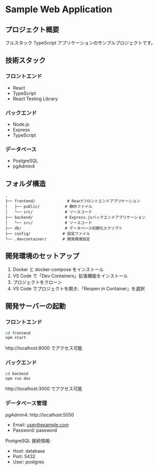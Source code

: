 # Sample Web Application

## プロジェクト概要

フルスタック TypeScript アプリケーションのサンプルプロジェクトです。

## 技術スタック

### フロントエンド

- React
- TypeScript
- React Testing Library

### バックエンド

- Node.js
- Express
- TypeScript

### データベース

- PostgreSQL
- pgAdmin4

## フォルダ構造

```
.
├── frontend/              # Reactフロントエンドアプリケーション
│   ├── public/           # 静的ファイル
│   └── src/              # ソースコード
├── backend/              # Express.jsバックエンドアプリケーション
│   └── src/              # ソースコード
├── db/                   # データベース初期化スクリプト
├── config/              # 設定ファイル
└── .devcontainer/       # 開発環境設定
```

## 開発環境のセットアップ

1. Docker と docker-compose をインストール
2. VS Code で「Dev Containers」拡張機能をインストール
3. プロジェクトをクローン
4. VS Code でプロジェクトを開き、「Reopen in Container」を選択

## 開発サーバーの起動

### フロントエンド

```bash
cd frontend
npm start
```

http://localhost:8000 でアクセス可能

### バックエンド

```bash
cd backend
npm run dev
```

http://localhost:3000 でアクセス可能

### データベース管理

pgAdmin4: http://localhost:5050

- Email: user@example.com
- Password: password

PostgreSQL 接続情報:

- Host: database
- Port: 5432
- User: postgres
